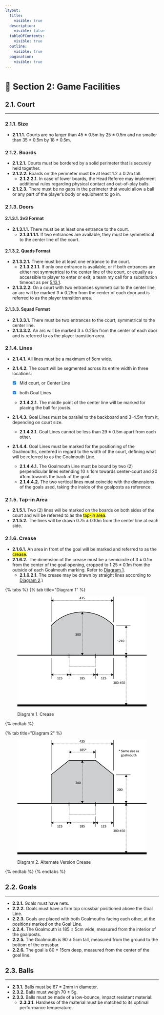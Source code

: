 ```yaml
---
layout:
  title:
    visible: true
  description:
    visible: false
  tableOfContents:
    visible: true
  outline:
    visible: true
  pagination:
    visible: true
---
```


# 🥅 Section 2: Game Facilities

## **2.1. Court**

***

### **2.1.1. Size**&#x20;

* **2.1.1.1.** Courts are no larger than 45 ± 0.5m by 25 ± 0.5m and no smaller than 35 ± 0.5m by 18 ± 0.5m.&#x20;

### **2.1.2. Boards**&#x20;

* **2.1.2.1.** Courts must be bordered by a solid perimeter that is securely held together.&#x20;
* **2.1.2.2.** Boards on the perimeter must be at least 1.2 ± 0.2m tall.&#x20;
  * **2.1.2.2.1.** In case of lower boards, the Head Referee may implement additional rules regarding physical contact and out-of-play balls.&#x20;
* **2.1.2.3.** There must be no gaps in the perimeter that would allow a ball or any part of the player’s body or equipment to go in.&#x20;

### **2.1.3. Doors**&#x20;

#### **2.1.3.1. 3v3 Format**&#x20;

* **2.1.3.1.1.** There must be at least one entrance to the court.&#x20;
  * **2.1.3.1.1.1.** If two entrances are available, they must be symmetrical to the center line of the court.&#x20;

#### **2.1.3.2. Quads Format**&#x20;

* **2.1.3.2.1.** There must be at least one entrance to the court.&#x20;
  * **2.1.3.2.1.1.** If only one entrance is available, or if both entrances are either not symmetrical to the center line of the court, or equally as accessible to player to enter or exit; a team my call for a substitution timeout as per [5.13.1](section-5-game-mechanics.md#id-5.13.-bench-mechanics).&#x20;
* **2.1.3.2.2.** On a court with two entrances symmetrical to the center line, an arc will be marked 3 ± 0.25m from the center of each door and is referred to as the player transition area.&#x20;

#### **2.1.3.3. Squad Format**&#x20;

* **2.1.3.3.1.** There must be two entrances to the court, symmetrical to the center line.&#x20;
* **2.1.3.3.2.** An arc will be marked 3 ± 0.25m from the center of each door and is referred to as the player transition area.&#x20;

### **2.1.4. Lines**&#x20;

* **2.1.4.1.** All lines must be a maximum of 5cm wide.&#x20;
*   **2.1.4.2.** The court will be segmented across its entire width in three locations:

    * [x] Mid court, or Center Line
    * [x] both Goal Lines&#x20;



    * **2.1.4.2.1.** The middle point of the center line will be marked for placing the ball for jousts.
* **2.1.4.3.** Goal Lines must be parallel to the backboard and 3-4.5m from it, depending on court size.&#x20;
  * **2.1.4.3.1.** Goal Lines cannot be less than 29 ± 0.5m apart from each other.&#x20;
* **2.1.4.4.** Goal Lines must be marked for the positioning of the Goalmouths, centered in regard to the width of the court, defining what will be referred to as the Goalmouth Line.
  * &#x20;**2.1.4.4.1.** The Goalmouth Line must be bound by two (2) perpendicular lines extending 10 ± 1cm towards center-court and 20 ±1cm towards the back of the goal.&#x20;
  * **2.1.4.4.2.** The two vertical lines must coincide with the dimensions of the goals used, taking the inside of the goalposts as reference.

### **2.1.5. Tap-in Area**&#x20;

* **2.1.5.1.** Two (2) lines will be marked on the boards on both sides of the court and will be referred to as the <mark style="background-color:yellow;">tap-in area</mark>.&#x20;
* **2.1.5.2.** The lines will be drawn 0.75 ± 0.10m from the center line at each side.&#x20;

### **2.1.6. Crease**&#x20;

* **2.1.6.1.** An area in front of the goal will be marked and referred to as the <mark style="background-color:yellow;">crease</mark>.&#x20;
* **2.1.6.2.** The dimension of the crease must be a semicircle of 3 ± 0.1m from the center of the goal opening, cropped to 1.25 ± 0.1m from the outside of each Goalmouth marking. Refer to [Diagram 1](section-2-game-facilities.md#id-2.1.6.-crease).&#x20;
  * **2.1.6.2.1.** The crease may be drawn by straight lines according to [Diagram 2](section-2-game-facilities.md#id-2.1.6.-crease).\


{% tabs %}
{% tab title="Diagram 1" %}
<figure><img src=".gitbook/assets/diagram_1_crease.png" alt=""><figcaption><p>Diagram 1. Crease</p></figcaption></figure>
{% endtab %}

{% tab title="Diagram 2" %}
<figure><img src=".gitbook/assets/diagram_2_alternate_crease.png" alt=""><figcaption><p>Diagram 2. Alternate Version Crease</p></figcaption></figure>
{% endtab %}
{% endtabs %}

## **2.2. Goals**&#x20;

***

* **2.2.1.** Goals must have nets.&#x20;
* **2.2.2.** Goals must have a firm top crossbar positioned above the Goal Line.&#x20;
* **2.2.3.** Goals are placed with both Goalmouths facing each other, at the positions marked on the Goal Line.&#x20;
* **2.2.4.** The Goalmouth is 185 ± 5cm wide, measured from the interior of the goalposts.&#x20;
* **2.2.5.** The Goalmouth is 90 ± 5cm tall, measured from the ground to the bottom of the crossbar.&#x20;
* **2.2.6.** The goal is 80 ± 15cm deep, measured from the center of the goal line.

## **2.3. Balls**&#x20;

***

* **2.3.1.** Balls must be 67 ± 2mm in diameter.&#x20;
* **2.3.2.** Balls must weigh 70 ± 5g.&#x20;
* **2.3.3.** Balls must be made of a low-bounce, impact resistant material.&#x20;
  * **2.3.3.1.** Hardness of the material must be matched to its optimal performance temperature.

